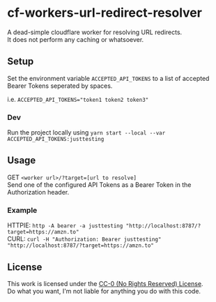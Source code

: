 # cf-workers-url-redirect-resolver
A dead-simple cloudflare worker for resolving URL redirects.  
It does not perform any caching or whatsoever.

## Setup
Set the environment variable `ACCEPTED_API_TOKENS` to a list of accepted Bearer Tokens seperated by spaces.

i.e. `ACCEPTED_API_TOKENS="token1 token2 token3"`

### Dev
Run the project locally using `yarn start --local --var ACCEPTED_API_TOKENS:justtesting`

## Usage
GET `<worker url>/?target=[url to resolve]`  
Send one of the configured API Tokens as a Bearer Token in the Authorization header.

### Example
HTTPIE: `http -A bearer -a justtesting "http://localhost:8787/?target=https://amzn.to"`  
CURL: `curl -H "Authorization: Bearer justtesting" "http://localhost:8787/?target=https://amzn.to"`

## License
This work is licensed under the [CC-0 (No Rights Reserved) License](https://creativecommons.org/share-your-work/public-domain/cc0/).  
Do what you want, I'm not liable for anything you do with this code.
